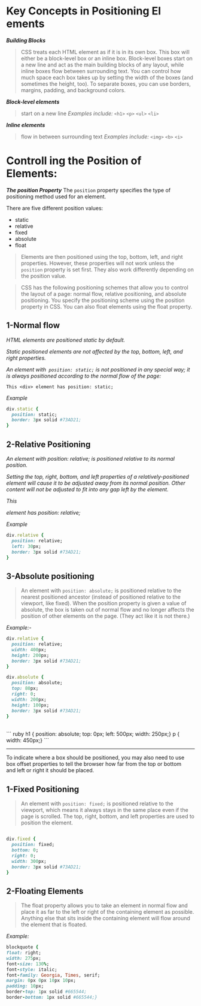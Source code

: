 # Key Concepts in Positioning El ements

***Building Blocks***
> CSS treats each HTML element as if it is in its own box. This box will either be a block-level box or an inline box.
> Block-level boxes start on a new line and act as the main building blocks of any layout, while inline boxes flow between surrounding text. You can control how much space each box takes up by setting the width of the boxes (and sometimes the height, too). To separate boxes, you can use borders, margins, padding, and background colors.


***Block-level elements***
> start on a new line
*Examples include:*
`<h1>` `<p>` `<ul>` `<li>`


***Inline elements***
> flow in between surrounding text
*Examples include:*
`<img>` `<b>` `<i>`



# Controll ing the Position of Elements:
***The position Property***
The `position` property specifies the type of positioning method used for an element.

There are five different position values:

- static
- relative
- fixed
- absolute
- float

> Elements are then positioned using the top, bottom, left, and right properties. However, these properties will not work unless the `position` property is set first. They also work differently depending on the position value.


> CSS has the following positioning schemes that allow you to control <br>
> the layout of a page: normal flow, relative positioning, and absolute <br>
> positioning. You specify the positioning scheme using the position <br>
> property in CSS. You can also float elements using the float property. <br>


## 1-Normal flow
*HTML elements are positioned static by default.*

*Static positioned elements are not affected by the top, bottom, left, and right properties.*

*An element with` position: static;` is not positioned in any special way; it is always positioned according to the normal flow of the page:*

`This <div> element has position: static;`

*Example*
``` ruby
div.static {
  position: static;
  border: 3px solid #73AD21;
}
```

## 2-Relative Positioning

*An element with position: relative; is positioned relative to its normal position.*

*Setting the top, right, bottom, and left properties of a relatively-positioned element will cause it to be adjusted away from its normal position. Other content will not be adjusted to fit into any gap left by the element.*

*This <div> element has position: relative;*

*Example*
``` ruby
div.relative {
  position: relative;
  left: 30px;
  border: 3px solid #73AD21;
}
```

## 3-Absolute positioning
> An element with `position: absolute;` is positioned relative to the nearest positioned ancestor (instead of positioned relative to the viewport, like fixed).
> When the position property is given a value of absolute, the box is taken out of normal flow and no longer affects the position of other elements on the page. (They act like it is not there.)

*Example:-*
``` ruby
div.relative {
  position: relative;
  width: 400px;
  height: 200px;
  border: 3px solid #73AD21;
}

div.absolute {
  position: absolute;
  top: 80px;
  right: 0;
  width: 200px;
  height: 100px;
  border: 3px solid #73AD21;
}
``` 
<br>
``` ruby
h1 {
position: absolute;
top: 0px;
left: 500px;
width: 250px;}
p {
width: 450px;}
```


<hr>


To indicate where a box should be positioned, you may also need to use <br>
box offset properties to tell the browser how far from the top or bottom <br>
and left or right it should be placed. 


## 1-Fixed Positioning

> An element with `position: fixed;` is positioned relative to the viewport, which means it always stays in the same place even if the page is scrolled. The top, right, bottom, and left properties are used to position the element.

``` ruby 

div.fixed {
  position: fixed;
  bottom: 0;
  right: 0;
  width: 300px;
  border: 3px solid #73AD21;
}
```



## 2-Floating Elements

> The float property allows you to take an element in normal flow and place it as far to the left or right of the containing element as possible. Anything else that sits inside the containing element will flow around the element that is floated.


*Example:*
``` ruby 
blockquote {
float: right;
width: 275px;
font-size: 130%;
font-style: italic;
font-family: Georgia, Times, serif;
margin: 0px 0px 10px 10px;
padding: 10px;
border-top: 1px solid #665544;
border-bottom: 1px solid #665544;}
```







































